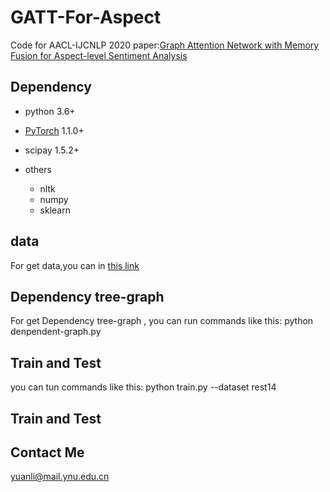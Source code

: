 # GATT-For-Aspect

Code for AACL-IJCNLP 2020 paper:[Graph Attention Network with Memory Fusion for Aspect-level Sentiment Analysis](https://www.aclweb.org/anthology/2020.aacl-main.4/)


## Dependency 

- python 3.6+
- [PyTorch](https://pytorch.org/) 1.1.0+
- scipay 1.5.2+



- others
  - nltk
  - numpy
  - sklearn
## data 
For get data,you can in [this link](https://github.com/GeneZC/ASGCN)


## Dependency tree-graph
For get Dependency tree-graph , you can run commands like this:
python denpendent-graph.py


## Train and Test 
you can tun commands like this:
python train.py --dataset rest14
## Train and Test 
## Contact Me 
yuanli@mail.ynu.edu.cn
